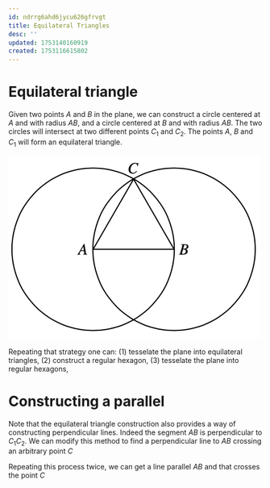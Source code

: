 ```yaml
---
id: ndrrg6ahd6jycu626gfrvgt
title: Equilateral Triangles
desc: ''
updated: 1753140160919
created: 1753116615802
---
```

# Equilateral triangle

Given two points $A$ and $B$ in the plane, we can construct a circle centered at $A$ and with radius $AB$, and a circle centered at $B$ and with radius $AB$. The two circles will intersect at two different points $C_1$ and $C_2$. The points $A$, $B$ and $C_1$ will form an equilateral triangle.

![regular triangle](image-6.png)

Repeating that strategy one can: (1) tesselate the plane into equilateral triangles, (2) construct a regular hexagon, (3) tesselate the plane into regular hexagons,

# Constructing a parallel

Note that the equilateral triangle construction also provides a way of constructing perpendicular lines. Indeed the segment $AB$ is perpendicular to $C_1C_2$. We can modify this method to find a perpendicular line to $AB$ crossing an arbitrary point $C$

Repeating this process twice, we can get a line parallel $AB$ and that crosses the point $C$